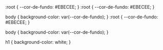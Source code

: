 <!DOCTYPE html>
<html>
    <head>
    </head>
    <body>
    </body>
</html>
<!DOCTYPE html>
<html>
    <head>
        <meta charset="UTF-8">
        <meta name="viewport" content="width=device-width, initial-scale=1.0">
        <title>AluraBooks</title>
    </head>
    <body>
    </body>
</html>
<!DOCTYPE html>
<html>
    <head>
        <meta charset="UTF-8">
        <meta name="viewport" content="width=device-width, initial-scale=1.0">
        <title>AluraBooks</title>
        <link rel="stylesheet" href="styles.css">
    </head>
    <body>
    </body>
</html>
:root {
    --cor-de-fundo: #EBECEE;
}
:root {
    --cor-de-fundo: #EBECEE;
}

body {
    background-color: var(--cor-de-fundo);
}
:root {
    --cor-de-fundo: #EBECEE;
}

body {
    background-color: var(--cor-de-fundo);
}

h1 {
    background-color: white;
}

